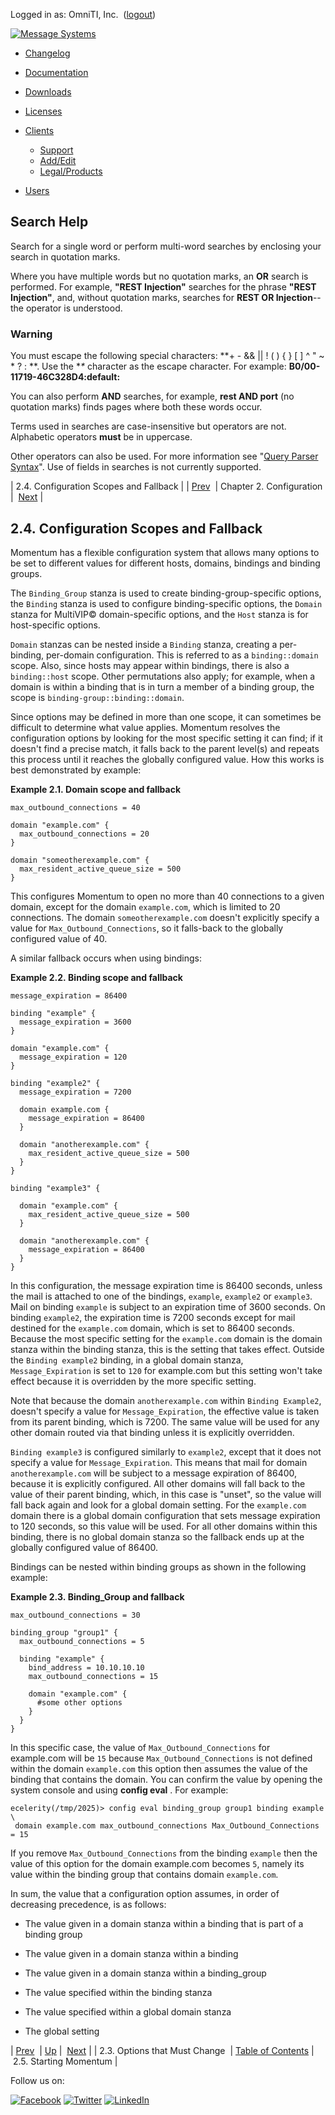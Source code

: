 Logged in as: OmniTI, Inc.  ([logout](https://support.messagesystems.com/logout.php))

[![Message Systems](https://support.messagesystems.com/images/ms-white205.png)](https://support.messagesystems.com/start.php) 

*   [Changelog](https://support.messagesystems.com/start.php?show=changelog)
*   [Documentation](https://support.messagesystems.com/docs/)
*   [Downloads](https://support.messagesystems.com/start.php)

*   [Licenses](https://support.messagesystems.com/license_summary.php)
*   <a href="">Clients</a>
    *   [Support](https://support.messagesystems.com/cs.php)
    *   [Add/Edit](https://support.messagesystems.com/edit_client.php)
    *   [Legal/Products](https://support.messagesystems.com/edit_products.php)
*   [Users](https://support.messagesystems.com/edit_customer.php)

## Search Help

Search for a single word or perform multi-word searches by enclosing your search in quotation marks.

Where you have multiple words but no quotation marks, an **OR** search is performed. For example, **"REST Injection"** searches for the phrase **"REST Injection"**, and, without quotation marks, searches for **REST OR Injection**--the operator is understood.

### Warning

You must escape the following special characters: **+ - && || ! ( ) { } [ ] ^ " ~ * ? : \**. Use the **\** character as the escape character. For example: **B0/00-11719-46C328D4\:default\:**

You can also perform **AND** searches, for example, **rest AND port** (no quotation marks) finds pages where both these words occur.

Terms used in searches are case-insensitive but operators are not. Alphabetic operators **must** be in uppercase.

Other operators can also be used. For more information see "[Query Parser Syntax](https://lucene.apache.org/core/old_versioned_docs/versions/3_0_0/queryparsersyntax.html)". Use of fields in searches is not currently supported.

| 2.4. Configuration Scopes and Fallback |
| [Prev](conf.initial.conf.php)  | Chapter 2. Configuration |  [Next](conf.starting.php) |

## 2.4. Configuration Scopes and Fallback

Momentum has a flexible configuration system that allows many options to be set to different values for different hosts, domains, bindings and binding groups.

The `Binding_Group` stanza is used to create binding-group-specific options, the `Binding` stanza is used to configure binding-specific options, the `Domain` stanza for MultiVIP© domain-specific options, and the `Host` stanza is for host-specific options.

`Domain` stanzas can be nested inside a `Binding` stanza, creating a per-binding, per-domain configuration. This is referred to as a `binding::domain` scope. Also, since hosts may appear within bindings, there is also a `binding::host` scope. Other permutations also apply; for example, when a domain is within a binding that is in turn a member of a binding group, the scope is `binding-group::binding::domain`.

Since options may be defined in more than one scope, it can sometimes be difficult to determine what value applies. Momentum resolves the configuration options by looking for the most specific setting it can find; if it doesn't find a precise match, it falls back to the parent level(s) and repeats this process until it reaches the globally configured value. How this works is best demonstrated by example:

<a name="domain-scope-fallback"></a>

**Example 2.1. Domain scope and fallback**

```
max_outbound_connections = 40

domain "example.com" {
  max_outbound_connections = 20
}

domain "someotherexample.com" {
  max_resident_active_queue_size = 500
}
```

This configures Momentum to open no more than 40 connections to a given domain, except for the domain `example.com`, which is limited to 20 connections. The domain `someotherexample.com` doesn't explicitly specify a value for `Max_Outbound_Connections`, so it falls-back to the globally configured value of 40.

A similar fallback occurs when using bindings:

<a name="binding-scope-fallback"></a>

**Example 2.2. Binding scope and fallback**

```
message_expiration = 86400

binding "example" {
  message_expiration = 3600
}

domain "example.com" {
  message_expiration = 120
}

binding "example2" {
  message_expiration = 7200

  domain example.com {
    message_expiration = 86400
  }

  domain "anotherexample.com" {
    max_resident_active_queue_size = 500
  }
}

binding "example3" {

  domain "example.com" {
    max_resident_active_queue_size = 500
  }

  domain "anotherexample.com" {
    message_expiration = 86400
  }
}
```

In this configuration, the message expiration time is 86400 seconds, unless the mail is attached to one of the bindings, `example`, `example2` or `example3`. Mail on binding `example` is subject to an expiration time of 3600 seconds. On binding `example2`, the expiration time is 7200 seconds except for mail destined for the `example.com` domain, which is set to 86400 seconds. Because the most specific setting for the `example.com` domain is the domain stanza within the binding stanza, this is the setting that takes effect. Outside the `Binding example2` binding, in a global domain stanza, `Message_Expiration` is set to `120` for example.com but this setting won't take effect because it is overridden by the more specific setting.

Note that because the domain `anotherexample.com` within `Binding Example2`, doesn't specify a value for `Message_Expiration`, the effective value is taken from its parent binding, which is 7200\. The same value will be used for any other domain routed via that binding unless it is explicitly overridden.

`Binding example3` is configured similarly to `example2`, except that it does not specify a value for `Message_Expiration`. This means that mail for domain `anotherexample.com` will be subject to a message expiration of 86400, because it is explicitly configured. All other domains will fall back to the value of their parent binding, which, in this case is "unset", so the value will fall back again and look for a global domain setting. For the `example.com` domain there is a global domain configuration that sets message expiration to 120 seconds, so this value will be used. For all other domains within this binding, there is no global domain stanza so the fallback ends up at the globally configured value of 86400.

Bindings can be nested within binding groups as shown in the following example:

<a name="binding-group-fallback"></a>

**Example 2.3. Binding_Group and fallback**

```
max_outbound_connections = 30

binding_group "group1" {
  max_outbound_connections = 5

  binding "example" {
    bind_address = 10.10.10.10
    max_outbound_connections = 15

    domain "example.com" {
      #some other options
    }
  }
}
```

In this specific case, the value of `Max_Outbound_Connections` for example.com will be `15` because `Max_Outbound_Connections` is not defined within the domain `example.com` this option then assumes the value of the binding that contains the domain. You can confirm the value by opening the system console and using **config eval** . For example:

```
ecelerity(/tmp/2025)> config eval binding_group group1 binding example \
 domain example.com max_outbound_connections Max_Outbound_Connections = 15
```

If you remove `Max_Outbound_Connections` from the binding `example` then the value of this option for the domain example.com becomes `5`, namely its value within the binding group that contains domain `example.com`.

In sum, the value that a configuration option assumes, in order of decreasing precedence, is as follows:

*   The value given in a domain stanza within a binding that is part of a binding group

*   The value given in a domain stanza within a binding

*   The value given in a domain stanza within a binding_group

*   The value specified within the binding stanza

*   The value specified within a global domain stanza

*   The global setting

| [Prev](conf.initial.conf.php)  | [Up](conf.php) |  [Next](conf.starting.php) |
| 2.3. Options that Must Change  | [Table of Contents](index.php) |  2.5. Starting Momentum |

Follow us on:

[![Facebook](https://support.messagesystems.com/images/icon-facebook.png)](http://www.facebook.com/messagesystems) [![Twitter](https://support.messagesystems.com/images/icon-twitter.png)](http://twitter.com/#!/MessageSystems) [![LinkedIn](https://support.messagesystems.com/images/icon-linkedin.png)](http://www.linkedin.com/company/message-systems)